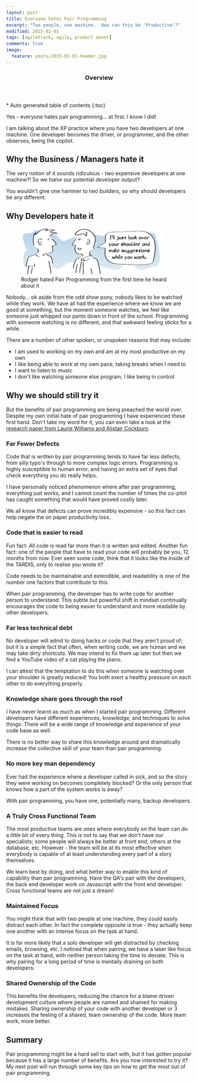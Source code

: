 ```yaml
---
layout: post
title: Everyone hates Pair Programming
excerpt: "Two people, one machine.  How can this be 'Productive'?"
modified: 2015-02-01
tags: [agiletrack, agile, product owner]
comments: true
image:
  feature: posts/2015-02-01-header.jpg
---
```


<section id="table-of-contents" class="toc">
  <header>
    <h3>Overview</h3>
  </header>
<div id="drawer" markdown="1">
*  Auto generated table of contents
{:toc}
</div>
</section><!-- /#table-of-contents -->

Yes - everyone hates pair programming... at first.  I know I did!

I am talking about the XP practice where you have two developers at one machine.  One developer becomes the driver, or programmer, and the other observes, being the copilot.

## Why the Business / Managers hate it

The very notion of it sounds ridiculous - two expensive developers at one machine?!  So we *halve* our potential developer output?

You wouldn't give one hammer to two builders, so why should developers be any different.

## Why Developers hate it

<figure>
<img src="../images/posts/2015-02-01-copilot.png">
<figcaption>Rodger hated Pair Programming from the first time he heard about it</figcaption>
</figure>

Nobody... ok aside from the odd show pony, nobody likes to be watched while they work.  We have all had the experience where we know we are good at something, but the moment someone watches, we feel like someone just whipped our pants down in front of the school.  Programming with someone watching is no different, and that awkward feeling sticks for a while.

There are a number of other spoken, or unspoken reasons that may include:

* I am used to working on my own and am at my most productive on my own
* I like being able to work at my own pace, taking breaks when I need to
* I want to listen to music
* I don't like watching someone else program, I like being in control

## Why we should still try it

But the benefits of pair programming are being preached the world over.  Despite my own initial hate of pair programming I have experienced these first hand.  Don't take my word for it, you can even take a look at the <a href="http://collaboration.csc.ncsu.edu/laurie/Papers/ESE%20WilliamsPairProgramming_V2.pdf" target="_blank">research paper from Laurie Williams and Alistair Cockburn</a>.

### Far Fewer Defects

Code that is written by pair programming tends to have far less defects, from silly typo's through to more complex logic errors.  Programming is highly susceptible to human error, and having an extra set of eyes that check everything you do really helps.

I have personally noticed phenomenon where after pair programming, everything just works, and I cannot count the number of times the co-pilot has caught something that would have proved costly later.

We all know that defects can prove incredibly expensive - so this fact can help negate the on paper productivity loss.

### Code that is easier to read

Fun fact: All code is read far more than it is written and edited.  Another fun fact: one of the people that have to read your code will probably be you, 12 months from now.  Ever seen some code, think that it looks like the inside of the TARDIS, only to realise you wrote it?

Code needs to be maintainable and extendible, and readability is one of the number one factors that contribute to this.

When pair programming, the developer has to write code for another person to understand.  This subtle but powerful shift in mindset continually encourages the code to being easier to understand and more readable by other developers.

### Far less technical debt

No developer will admit to doing hacks or code that they aren't proud of; but it is a simple fact that often, when writing code, we are human and we may take dirty shortcuts.  We may intend to fix them up later but then we find a YouTube video of a cat playing the piano.

I can attest that the temptation to do this when someone is watching over your shoulder is greatly reduced!  You both exert a healthy pressure on each other to do everything properly.

### Knowledge share goes through the roof

I have never learnt as much as when I started pair programming.  Different developers have different experiences, knowledge, and techniques to solve things. There will be a wide range of knowledge and experience of your code base as well.

There is no better way to share this knowledge around and dramatically increase the collective skill of your team than pair programming.

### No more key man dependency

Ever had the experience where a developer called in sick, and so the story they were working on becomes completely blocked?  Or the only person that knows how a part of the system works is away?

With pair programming, you have one, potentially many, backup developers.

### A Truly Cross Functional Team

The most productive teams are ones where everybody on the team can do a little bit of every thing.  This is not to say that we don't have our specialists; some people will always be better at front end, others at the database, etc.  However - the team will be at its most effective when everybody is capable of at least understanding every part of a story themselves.

We learn best by doing, and what better way to enable this kind of capability than pair programming.  Have the QA's pair with the developers, the back end developer work on Javascript with the front end developer.  Cross functional teams are not just a dream!

### Maintained Focus

You might think that with two people at one machine, they could easily distract each other.  In fact the complete opposite is true - they actually keep one another with an intense focus on the task at hand.

It is far more likely that a solo developer will get distracted by checking emails, browsing, etc.  I noticed that when pairing, we have a laser like focus on the task at hand, with neither person taking the time to deviate.  This is why pairing for a long period of time is mentally draining on both developers.

### Shared Ownership of the Code

This benefits the developers, reducing the chance for a blame driven development culture where people are named and shamed for making mistakes.  Sharing ownership of your code with another developer or 3 increases the feeling of a shared, team ownership of the code.  More team work, more better.

## Summary

Pair programming might be a hard sell to start with, but it has gotten popular because it has a large number of benefits.  Are you now interested to try it?  My next post will run through some key tips on how to get the most out of pair programming.